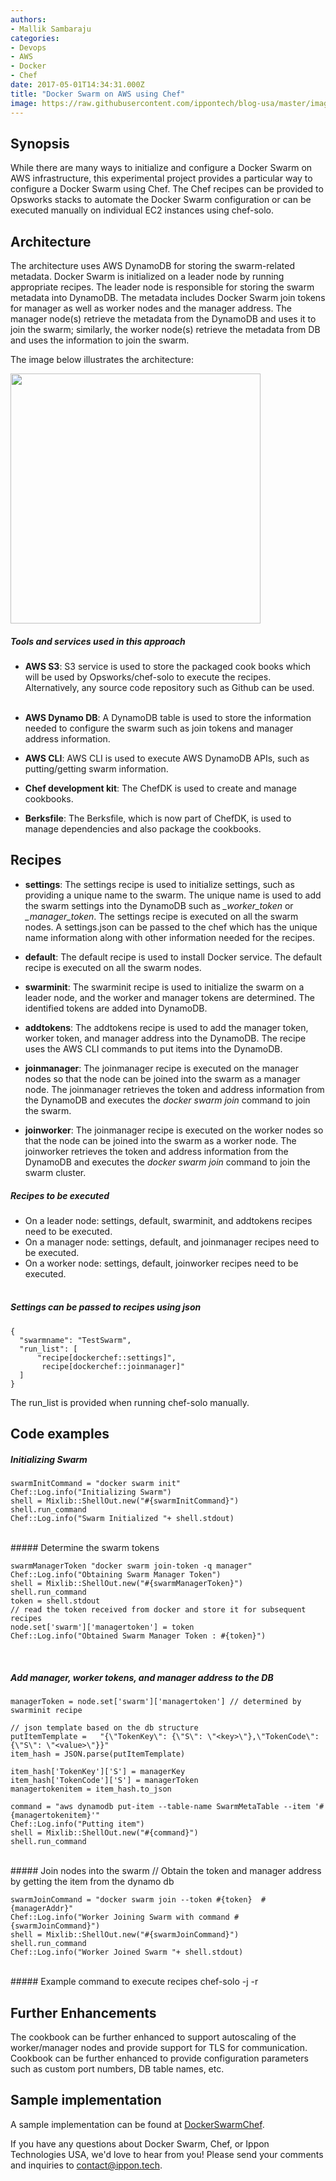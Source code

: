 ```yaml
---
authors:
- Mallik Sambaraju
categories:
- Devops
- AWS
- Docker
- Chef
date: 2017-05-01T14:34:31.000Z
title: "Docker Swarm on AWS using Chef"
image: https://raw.githubusercontent.com/ippontech/blog-usa/master/images/2017/04/Docker-Swarm-on-AWS-Blog.png
---
```


## Synopsis

While there are many ways to initialize and configure a Docker Swarm on AWS infrastructure, this experimental project provides a particular way to configure a Docker Swarm using Chef. The Chef recipes can be provided to Opsworks stacks to automate the Docker Swarm configuration or can be executed manually on individual EC2 instances using chef-solo.

## Architecture

The architecture uses AWS DynamoDB for storing the swarm-related metadata. Docker Swarm is initialized on a leader node by running appropriate recipes. The leader node is responsible for storing the swarm metadata into DynamoDB. The metadata includes Docker Swarm join tokens for manager as well as worker nodes and the manager address. The manager node(s) retrieve the metadata from the DynamoDB and uses it to join the swarm; similarly, the worker node(s) retrieve the metadata from DB and uses the information to join the swarm.

The image below illustrates the architecture:

<img src="https://raw.githubusercontent.com/msambaraju/DockerSwarmChef/master/DockerSwarm.jpg" width="400" height="400" />

##### Tools and services used in this approach

* **AWS S3**:  S3 service is used to store the packaged cook books which will be used by Opsworks/chef-solo to execute the recipes. Alternatively, any source code repository such as Github can be used. <br><br>

* **AWS Dynamo DB**:  A DynamoDB table is used to store the information needed to configure the swarm such as join tokens and manager address information. <br>

* **AWS CLI**: AWS CLI is used to execute AWS DynamoDB APIs, such as putting/getting swarm information. <br>

* **Chef development kit**:  The ChefDK is used to create and manage cookbooks. <br>

* **Berksfile**: The Berksfile, which is now part of ChefDK, is used to manage dependencies and also package the cookbooks.

## Recipes
* **settings**: The settings recipe is used to initialize settings, such as providing a unique name to the swarm. The unique name is used to add the swarm settings into the DynamoDB such as *<uniquename>_worker_token* or *<uniauename>_manager_token*. The settings recipe is executed on all the swarm nodes. A settings.json can be passed to the chef which has the unique name information along with other information needed for the recipes. <br>

* **default**: The default recipe is used to install Docker service. The default recipe is executed on all the swarm nodes. <br>

* **swarminit**: The swarminit recipe is used to initialize the swarm on a leader node, and the worker and manager tokens are determined. The identified tokens are added into DynamoDB. <br>

* **addtokens**: The addtokens recipe is used to add the manager token, worker token, and manager address into the DynamoDB. The recipe uses the AWS CLI commands to put items into the DynamoDB. <br>

* **joinmanager**: The joinmanager recipe is executed on the manager nodes so that the node can be joined into the swarm as a manager node. The joinmanager retrieves the token and address information from the DynamoDB and executes the _docker swarm join_ command to  join the swarm. <br>

* **joinworker**: The joinmanager recipe is executed on the worker nodes so that the node can be joined into the swarm as a worker node. The joinworker retrieves the token and address information from the DynamoDB and executes the _docker swarm join_ command to  join the swarm cluster.

##### Recipes to be executed

* On a leader node: settings, default, swarminit, and addtokens recipes need to be executed.
* On a manager node: settings, default, and joinmanager recipes need to be executed.
* On a worker node: settings, default, joinworker recipes need to be executed.
<br><br>
##### Settings can be passed to recipes using json

	{
	  "swarmname": "TestSwarm",
	  "run_list": [
		  "recipe[dockerchef::settings]",
	       recipe[dockerchef::joinmanager]"
	  ]
	}
The run_list is provided when running chef-solo manually.

## Code examples

##### Initializing Swarm

	swarmInitCommand = "docker swarm init"
	Chef::Log.info("Initializing Swarm")
	shell = Mixlib::ShellOut.new("#{swarmInitCommand}")
	shell.run_command
	Chef::Log.info("Swarm Initialized "+ shell.stdout)

<br>
##### Determine the swarm tokens

	swarmManagerToken "docker swarm join-token -q manager"
	Chef::Log.info("Obtaining Swarm Manager Token")
	shell = Mixlib::ShellOut.new("#{swarmManagerToken}")
	shell.run_command
	token = shell.stdout
	// read the token received from docker and store it for subsequent recipes
	node.set['swarm']['managertoken'] = token
	Chef::Log.info("Obtained Swarm Manager Token : #{token}")

<br>

##### Add manager, worker tokens, and manager address to the DB

    managerToken = node.set['swarm']['managertoken'] // determined by swarminit recipe

    // json template based on the db structure
	putItemTemplate =   "{\"TokenKey\": {\"S\": \"<key>\"},\"TokenCode\":{\"S\": \"<value>\"}}"
	item_hash = JSON.parse(putItemTemplate)

	item_hash['TokenKey']['S'] = managerKey
	item_hash['TokenCode']['S'] = managerToken
	managertokenitem = item_hash.to_json

	command = "aws dynamodb put-item --table-name SwarmMetaTable --item '#{managertokenitem}'"
	Chef::Log.info("Putting item")
	shell = Mixlib::ShellOut.new("#{command}")
	shell.run_command

<br>
##### Join nodes into the swarm
    // Obtain the token and manager address by getting the item from the dynamo db

	swarmJoinCommand = "docker swarm join --token #{token}  #{managerAddr}"
	Chef::Log.info("Worker Joining Swarm with command #{swarmJoinCommand}")
	shell = Mixlib::ShellOut.new("#{swarmJoinCommand}")
	shell.run_command
	Chef::Log.info("Worker Joined Swarm "+ shell.stdout)

<br>
##### Example command to execute recipes
	chef-solo -j <path to json> -r <url to the cookbook tar file>

## Further Enhancements
The cookbook can be further enhanced to support autoscaling of the worker/manager nodes and provide support for TLS for communication. Cookbook can be further enhanced to provide configuration parameters such as custom port numbers, DB table names, etc.

## Sample implementation
A sample implementation can be found at <a href="https://github.com/msambaraju/DockerSwarmChef">DockerSwarmChef</a>.

If you have any questions about Docker Swarm, Chef, or Ippon Technologies USA, we'd love to hear from you! Please send your comments and inquiries to [contact@ippon.tech](mailto:contact@ippon.tech).
